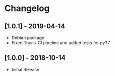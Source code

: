 # Changelog

## [1.0.1] - 2019-04-14

* Debian package
* Fixed Travis-CI pipeline and added tests for py37


## [1.0.0] - 2018-10-14

* Initial Release
